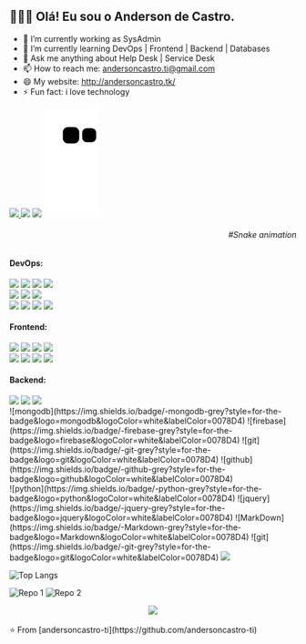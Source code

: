 
<h2> 👨🏻‍💻 Olá! Eu sou o Anderson de Castro. </h2>

- 🔭 I’m currently working as SysAdmin
- 🌱 I’m currently learning DevOps | Frontend | Backend | Databases
- 💬 Ask me anything about Help Desk | Service Desk
- 📫 How to reach me: andersoncastro.ti@gmail.com
- 😄 My website: http://andersoncastro.tk/
- ⚡ Fun fact: i love technology
<div>
  <a href = "mailto:andersoncastro.ti@gmail.com"><img src="https://img.shields.io/badge/Gmail-D14836?style=for-the-badge&logo=gmail&logoColor=white" target="_blank"/>   </a>
  <a href="https://www.linkedin.com/in/anderson-sousa-de-castro-771224160/"><img src="https://img.shields.io/badge/LinkedIn-0077B5?style=for-the-badge&logo=linkedin&logoColor=white"/></a>
  <a href="http://andersoncastro.tk/"><img height="30px" src="https://img.shields.io/badge/website: andersoncastro.tk-000000?style=for-the-badge&logo=About.me&logoColor=white"/></a>
  <img src="https://github.com/rafaballerini/rafaballerini/blob/output/github-contribution-grid-snake.svg"/>
  <h6 align="right">  #Snake animation </h6>
</div>
<div>
  <h4> DevOps: </h4>
  <img height="30px" src="https://img.shields.io/badge/Fedora-294172?style=for-the-badge&logo=fedora&logoColor=white"/>
  <img height="30px" src="https://img.shields.io/badge/Debian-A81D33?style=for-the-badge&logo=debian&logoColor=white"/>
  <img height="30px" src="https://img.shields.io/badge/Cent%20OS-262577?style=for-the-badge&logo=CentOS&logoColor=white"/>
  <img height="30px" src="https://img.shields.io/badge/Kali_Linux-557C94?style=for-the-badge&logo=kali-linux&logoColor=white"/>
<br>
  <img height="30px" src="https://img.shields.io/badge/windows%20terminal-4D4D4D?style=for-the-badge&logo=windows%20terminal&logoColor=white"/>
  <img height="30px" src="https://img.shields.io/badge/Shell_Script-121011?style=for-the-badge&logo=gnu-bash&logoColor=white"/>
  <img height="30px" src="https://img.shields.io/badge/Microsoft-666666?style=for-the-badge&logo=microsoft&logoColor=white"/>
<br>
  <img height="30px" src="https://img.shields.io/badge/Apache-D22128?style=for-the-badge&logo=Apache&logoColor=white"/>
  <img height="30px" src="https://img.shields.io/badge/Nginx-009639?style=for-the-badge&logo=nginx&logoColor=white"/>  
  <img height="30px" src="https://img.shields.io/badge/GitLab-330F63?style=for-the-badge&logo=gitlab&logoColor=white"/>
  <img height="30px" src="https://img.shields.io/badge/Docker-2CA5E0?style=for-the-badge&logo=docker&logoColor=white"/>
</div>
<div>
  <h4> Frontend: </h4>
  <img height="30px" src="https://img.shields.io/badge/HTML5-E34F26?style=for-the-badge&logo=html5&logoColor=white"/>
  <img height="30px" src="https://img.shields.io/badge/CSS3-1572B6?style=for-the-badge&logo=css3&logoColor=white"/>
  <img height="30px" src="https://img.shields.io/badge/Sass-CC6699?style=for-the-badge&logo=sass&logoColor=white"/>
  <img height="30px" src="https://img.shields.io/badge/JavaScript-323330?style=for-the-badge&logo=javascript&logoColor=F7DF1E"/>
<br>
  <img height="30px" src="https://img.shields.io/badge/Bootstrap-563D7C?style=for-the-badge&logo=bootstrap&logoColor=white"/>
  <img height="30px" src="https://img.shields.io/badge/Adobe%20Photoshop-31A8FF?style=for-the-badge&logo=Adobe%20Photoshop&logoColor=black"/>
  <img height="30px" src="https://img.shields.io/badge/Adobe%20Illustrator-FF9A00?style=for-the-badge&logo=adobe%20illustrator&logoColor=white"/>
  <img height="30px" src="https://img.shields.io/badge/Figma-F24E1E?style=for-the-badge&logo=figma&logoColor=white"/>
</div>
<div>
  <h4> Backend: </h4>
  <img height="30px" src="https://img.shields.io/badge/C%2B%2B-00599C?style=for-the-badge&logo=c%2B%2B&logoColor=white"/>
  <img height="30px" src="https://img.shields.io/badge/PHP-777BB4?style=for-the-badge&logo=php&logoColor=white"/>
  <img height="30px" src="https://img.shields.io/badge/Java-ED8B00?style=for-the-badge&logo=java&logoColor=white"/>
  
  <img height="30px" src=""/>
  <img height="30px" src=""/>
  <img height="30px" src=""/>
  <img height="30px" src=""/>
  <img height="30px" src=""/>
  <img height="30px" src=""/>
  <img height="30px" src=""/>
  
  
</div>
![mongodb](https://img.shields.io/badge/-mongodb-grey?style=for-the-badge&logo=mongodb&logoColor=white&labelColor=0078D4)
![firebase](https://img.shields.io/badge/-firebase-grey?style=for-the-badge&logo=firebase&logoColor=white&labelColor=0078D4)
![git](https://img.shields.io/badge/-git-grey?style=for-the-badge&logo=git&logoColor=white&labelColor=0078D4)
![github](https://img.shields.io/badge/-github-grey?style=for-the-badge&logo=github&logoColor=white&labelColor=0078D4)
<br>
![python](https://img.shields.io/badge/-python-grey?style=for-the-badge&logo=python&logoColor=white&labelColor=0078D4)
![jquery](https://img.shields.io/badge/-jquery-grey?style=for-the-badge&logo=jquery&logoColor=white&labelColor=0078D4)
![MarkDown](https://img.shields.io/badge/-Markdown-grey?style=for-the-badge&logo=Markdown&logoColor=white&labelColor=0078D4)
![git](https://img.shields.io/badge/-git-grey?style=for-the-badge&logo=git&logoColor=white&labelColor=0078D4)




<img src="https://github-readme-stats.vercel.app/api?username=andersoncastro-ti&show_icons=true&theme=radical&title_color=0078D4&text_color=fff&icon_color=0078D4">

![Top Langs](https://github-readme-stats.vercel.app/api/top-langs/?username=andersoncastro-ti&theme=radical&title_color=0078D4&text_color=fff)



![Repo 1](https://github-readme-stats.vercel.app/api/pin/?username=andersoncastro-ti&repo=sprintnote&show_icons=true&theme=radical&title_color=0078D4&text_color=fff&icon_color=0078D4)
![Repo 2](https://github-readme-stats.vercel.app/api/pin/?username=andersoncastro-ti&repo=covid-chatbot&show_icons=true&theme=radical&title_color=0078D4&text_color=fff&icon_color=0078D4)


<p align="center">
<img src="https://visitor-badge.laobi.icu/badge?page_id=andersoncastro-ti" id="counter">
</p>
⭐️ From [andersoncastro-ti](https://github.com/andersoncastro-ti)
